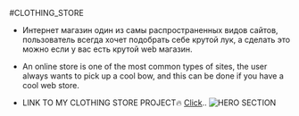 #CLOTHING_STORE
- Интернет магазин один из самы распространенных видов сайтов, пользователь всегда хочет подобрать себе крутой лук, а сделать это можно если у вас есть крутой web магазин.

- An online store is one of the most common types of sites, the user always wants to pick up a cool bow, and this can be done if you have a cool web store.

- LINK TO MY CLOTHING STORE PROJECT🔥 [Click](https://p4wtet.github.io/-CLOTHING_STORE/)..
![HERO SECTION](https://user-images.githubusercontent.com/92167532/229129125-e89e1fe5-3d1e-4b5b-a7a1-cc3d3f42c604.jpg)
